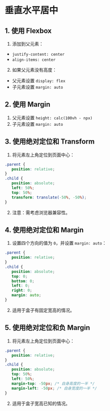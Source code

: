# 垂直水平居中

## 1. 使用 Flexbox
1. 添加到父元素：
  - `justify-content: center`
  - `align-items: center`
2. 如果父元素没有高度：
  - 父元素设置 `display: flex`
  - 子元素设置 `margin: auto`

## 2. 使用 Margin
1. 父元素设置 `height: calc(100vh - npx)`
2. 子元素设置 `margin: auto`

## 3. 使用绝对定位和 Transform
1. 将元素左上角定位到页面中心：
  ```css
  .parent {    
     position: relative;
  } 
  .child {    
     position: absolute;    
     left: 50%;    
     top: 50%;    
     transform: translate(-50%, -50%);
  }
  ```
2. 注意：需考虑浏览器兼容性。

## 4. 使用绝对定位和 Margin
1. 设置四个方向的值为 `0`，并设置 `margin: auto`：
  ```css
  .parent {    
     position: relative;
  } 
  .child {    
     position: absolute;    
     top: 0;    
     bottom: 0;    
     left: 0;    
     right: 0;    
     margin: auto;
  }
  ```
2. 适用于盒子有固定宽高的情况。

## 5. 使用绝对定位和负 Margin
1. 将元素左上角定位到页面中心：
  ```css
  .parent {    
     position: relative;
  } 
  .child {    
     position: absolute;    
     top: 50%;    
     left: 50%;    
     margin-top: -50px; /* 自身高度的一半 */    
     margin-left: -50px; /* 自身宽度的一半 */
  }
  ```
2. 适用于盒子宽高已知的情况。
<GiscusComment />